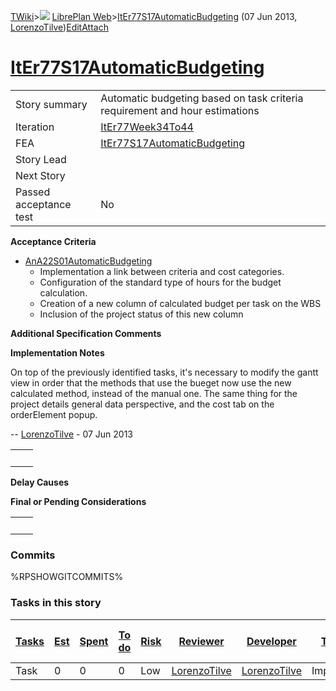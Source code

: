 [TWiki](/twiki/Main/WebHome)&gt;![](/twiki/TWiki/TWikiDocGraphics/web-bg-small.gif) [LibrePlan Web](/twiki/LibrePlan/WebHome)&gt;[ItEr77S17AutomaticBudgeting](http://wiki.libreplan-enterprise.com/twiki/LibrePlan/ItEr77S17AutomaticBudgeting "Topic revision: 4 (07 Jun 2013 - 11:11:49)") (07 Jun 2013, [LorenzoTilve](/twiki/Main/LorenzoTilve))[Edit](http://wiki.libreplan-enterprise.com/twiki/bin/edit/LibrePlan/ItEr77S17AutomaticBudgeting?t=1520337949 "Edit this topic text")[Attach](/twiki/bin/attach/LibrePlan/ItEr77S17AutomaticBudgeting "Attach an image or document to this topic")

 [ItEr77S17AutomaticBudgeting](/twiki/LibrePlan/ItEr77S17AutomaticBudgeting)
===================================================================================================================================



|                        |                                                                                      |
|------------------------|--------------------------------------------------------------------------------------|
| Story summary          | Automatic budgeting based on task criteria requirement and hour estimations          |
| Iteration              | [ItEr77Week34To44](/twiki/LibrePlan/ItEr77Week34To44)                       |
| FEA                    | [ItEr77S17AutomaticBudgeting](/twiki/LibrePlan/ItEr77S17AutomaticBudgeting) |
| Story Lead             |                                                                                      |
| Next Story             |                                                                                      |
| Passed acceptance test | No                                                                                   |

**Acceptance Criteria**

-   [AnA22S01AutomaticBudgeting](/twiki/LibrePlan/AnA22S01AutomaticBudgeting)
    -   Implementation a link between criteria and cost categories.
    -   Configuration of the standard type of hours for the budget calculation.
    -   Creation of a new column of calculated budget per task on the WBS
    -   Inclusion of the project status of this new column

**Additional Specification Comments**

**Implementation Notes**

On top of the previously identified tasks, it's necessary to modify the gantt view in order that the methods that use the bueget now use the new calculated method, instead of the manual one. The same thing for the project details general data perspective, and the cost tab on the orderElement popup.

-- [LorenzoTilve](/twiki/Main/LorenzoTilve) - 07 Jun 2013

|     |     |
|-----|-----|
|     |     |

**Delay Causes**

**Final or Pending Considerations**

|     |     |
|-----|-----|
|     |     |

###  Commits

%RPSHOWGITCOMMITS%

###  Tasks in this story



| [Tasks](http://wiki.libreplan-enterprise.com/twiki/LibrePlan/ItEr77S17AutomaticBudgeting?sortcol=0;table=2;up=0#sorted_table "Sort by this column") | [Est](http://wiki.libreplan-enterprise.com/twiki/LibrePlan/ItEr77S17AutomaticBudgeting?sortcol=1;table=2;up=0#sorted_table "Sort by this column") | [Spent](http://wiki.libreplan-enterprise.com/twiki/LibrePlan/ItEr77S17AutomaticBudgeting?sortcol=2;table=2;up=0#sorted_table "Sort by this column") | [To do](http://wiki.libreplan-enterprise.com/twiki/LibrePlan/ItEr77S17AutomaticBudgeting?sortcol=3;table=2;up=0#sorted_table "Sort by this column") | [Risk](http://wiki.libreplan-enterprise.com/twiki/LibrePlan/ItEr77S17AutomaticBudgeting?sortcol=4;table=2;up=0#sorted_table "Sort by this column") | [Reviewer](http://wiki.libreplan-enterprise.com/twiki/LibrePlan/ItEr77S17AutomaticBudgeting?sortcol=5;table=2;up=0#sorted_table "Sort by this column") | [Developer](http://wiki.libreplan-enterprise.com/twiki/LibrePlan/ItEr77S17AutomaticBudgeting?sortcol=6;table=2;up=0#sorted_table "Sort by this column") | [Task Name](http://wiki.libreplan-enterprise.com/twiki/LibrePlan/ItEr77S17AutomaticBudgeting?sortcol=7;table=2;up=0#sorted_table "Sort by this column") | [Start Date](http://wiki.libreplan-enterprise.com/twiki/LibrePlan/ItEr77S17AutomaticBudgeting?sortcol=8;table=2;up=0#sorted_table "Sort by this column") | [Est End Date](http://wiki.libreplan-enterprise.com/twiki/LibrePlan/ItEr77S17AutomaticBudgeting?sortcol=9;table=2;up=0#sorted_table "Sort by this column") | [End Date](http://wiki.libreplan-enterprise.com/twiki/LibrePlan/ItEr77S17AutomaticBudgeting?sortcol=10;table=2;up=0#sorted_table "Sort by this column") |
|--------------------------------------------------------------------------------------------------------------------------------------------------------------|------------------------------------------------------------------------------------------------------------------------------------------------------------|--------------------------------------------------------------------------------------------------------------------------------------------------------------|--------------------------------------------------------------------------------------------------------------------------------------------------------------|-------------------------------------------------------------------------------------------------------------------------------------------------------------|-----------------------------------------------------------------------------------------------------------------------------------------------------------------|------------------------------------------------------------------------------------------------------------------------------------------------------------------|------------------------------------------------------------------------------------------------------------------------------------------------------------------|-------------------------------------------------------------------------------------------------------------------------------------------------------------------|---------------------------------------------------------------------------------------------------------------------------------------------------------------------|------------------------------------------------------------------------------------------------------------------------------------------------------------------|
| Task                                                                                                                                                         | 0                                                                                                                                                          | 0                                                                                                                                                            | 0                                                                                                                                                            | Low                                                                                                                                                         | [LorenzoTilve](/twiki/Main/LorenzoTilve)                                                                                                               | [LorenzoTilve](/twiki/Main/LorenzoTilve)                                                                                                                | Implementation                                                                                                                                                   |                                                                                                                                                                   |                                                                                                                                                                     |                                                                                                                                                                  |



